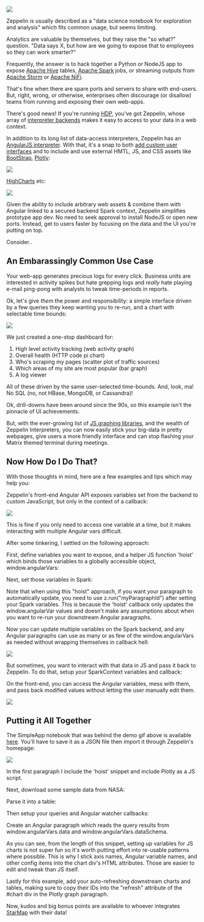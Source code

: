 ![](screenshots/data-apps/prototypes.png)

Zeppelin is usually described as a "data science notebook for exploration and analysis" which fits common usage, but seems limiting.

Analytics are valuable by themselves, but they raise the "so what?" question. "Data says X, but how are we going to expose that to employees so they can work smarter?"

Frequently, the answer is to hack together a Python or NodeJS app to expose [Apache Hive](http://hive.apache.org/) tables, [Apache Spark](http://spark.apache.org/) jobs, or streaming outputs from [Apache Storm](http://storm.apache.org/) or [Apache NiFi](http://nifi.apache.org/).

That's fine when there are spare ports and servers to share with end-users. But, right, wrong, or otherwise, enterprises often discourage (or disallow) teams from running and exposing their own web-apps.

There's good news! If you're running [HDP](http://hortonworks.com/products/data-center/hdp/), you've got Zeppelin, whose array of [interpreter backends](https://zeppelin.apache.org/docs/0.6.1/#multiple-language-backend) makes it easy to access to your data in a web context.

In addition to its long list of data-access interpreters, Zeppelin has an [AngularJS interpreter](https://zeppelin.apache.org/docs/0.6.1/displaysystem/front-end-angular.html). With that, it's a snap to both [add custom user interfaces](https://zeppelin.apache.org/docs/0.6.1/manual/dynamicform.html) and to include and use external HMTL, JS, and CSS assets like [BootStrap](http://getbootstrap.com/), [Plotly](https://plot.ly/javascript/):

![](screenshots/data-apps/plotlyjs.png)

[HighCharts](http://www.highcharts.com/) etc:

![](screenshots/data-apps/highcharts.png)

Given the ability to include arbitrary web assets & combine them with Angular linked to a secured backend Spark context, Zeppelin simplifies prototype app dev. No need to seek approval to install NodeJS or open new ports. Instead, get to users faster by focusing on the data and the UI you're putting on top.

Consider..

## An Embarassingly Common Use Case

Your web-app generates precious logs for every click. Business units are interested in activity spikes but hate grepping logs and *really* hate playing e-mail ping-pong with analysts to tweak time-periods in reports.

Ok, let's give *them* the power and responsibility: a simple interface driven by a few queries they keep wanting you to re-run, and a chart with selectable time bounds:

![](screenshots/data-apps/simple-app.gif)

We just created a one-stop dashboard for:
1. High level activity tracking (web activity graph)
2. Overall health (HTTP code pi chart)
3. Who's scraping my pages (scatter plot of traffic sources)
4. Which areas of my site are most popular (bar graph)
5. A log viewer

All of these driven by the same user-selected time-bounds. And, look, ma! No SQL (no, not HBase, MongoDB, or Cassandra)!

Ok, drill-downs have been around since the 90s, so this example isn't the pinnacle of UI achievements.

But, with the ever-growing list of [JS graphing libraries](http://www.jsgraphs.com/), and the wealth of Zeppelin Interpreters, you can now easily stick your big-data in pretty webpages, give users a more friendly interface and can stop flashing your Matrix themed terminal during meetings.

## Now How Do I Do That?

With those thoughts in mind, here are a few examples and tips which may help you:

Zeppelin's front-end Angular API exposes variables set from the backend to custom JavaScript, but only in the context of a callback:
<p data-gist-id="6fec0ff8601bdd6bd25bbefe0847b2d5" data-gist-file="simple.html">

![](screenshots/data-apps/simple.gif)

This is fine if you only need to access one variable at a time, but it makes interacting with multiple Angular vars difficult.

After some tinkering, I settled on the following approach:

First, define variables you want to expose, and a helper JS function 'hoist' which binds those variables to a globally accessible object, window.angularVars:
<p data-gist-id="6fec0ff8601bdd6bd25bbefe0847b2d5" data-gist-file="hoist.html">

Next, set those variables in Spark:
<p data-gist-id="6fec0ff8601bdd6bd25bbefe0847b2d5" data-gist-file="setVars.scala">

Note that when using this "hoist" approach, if you want your paragraph to automatically update, you need to use z.run("myParagraphId") after setting your Spark variables. This is because the 'hoist' callback only updates the window.angularVar values and doesn't make any assumptions about when you want to re-run your downstream Angular paragraphs.

Now you can update multiple variables on the Spark backend, and any Angular paragraphs can use as many or as few of the window.angularVars as needed without wrapping themselves in callback hell:
<p data-gist-id="6fec0ff8601bdd6bd25bbefe0847b2d5" data-gist-file="myAppDiv.html">

![](screenshots/data-apps/hoist.gif)

But sometimes, you want to interact with that data in JS and pass it back to Zeppelin. To do that, setup your SparkContext variables and callback:

<p data-gist-id="6fec0ff8601bdd6bd25bbefe0847b2d5" data-gist-file="setup.scala">

On the front-end, you can access the Angular variables, mess with them, and pass back modified values without letting the user manually edit them.

<p data-gist-id="6fec0ff8601bdd6bd25bbefe0847b2d5" data-gist-file="front.html">

![](screenshots/data-apps/front-to-back.gif)

## Putting it All Together

The SimpleApp notebook that was behind the demo gif above is available [here](https://gist.githubusercontent.com/randerzander/9c2eee67abc3534390b2b1b0d13d48c6/raw/c22f734108d128dcc540d3e992ba7142bc8ffecb/SimpleApp.json). You'll have to save it as a JSON file then import it through Zeppelin's homepage:

![](screenshots/data-apps/import.png)

In the first paragraph I include the 'hoist' snippet and include Plotly as a JS script.

Next, download some sample data from NASA:

<p data-gist-id="6fec0ff8601bdd6bd25bbefe0847b2d5" data-gist-file="get-data.sh">

Parse it into a table:

<p data-gist-id="6fec0ff8601bdd6bd25bbefe0847b2d5" data-gist-file="parse.scala">

Then setup your queries and Angular watcher callbacks:

<p data-gist-id="6fec0ff8601bdd6bd25bbefe0847b2d5" data-gist-file="queries.scala">

Create an Angular paragraph which reads the query results from window.angularVars.data and window.angularVars.dataSchema.

As you can see, from the length of this snippet, setting up variables for JS charts is not super fun so it's worth putting effort into re-usable patterns where possible. This is why I stick axis names, Angular variable names, and other config items into the chart div's HTML attributes. Those are easier to edit and tweak than JS itself.

<p data-gist-id="6fec0ff8601bdd6bd25bbefe0847b2d5" data-gist-file="graph.js">

Lastly for this example, add your auto-refreshing downstream charts and tables, making sure to copy their IDs into the "refresh" attribute of the #chart div in the Plotly graph paragraph.

Now, kudos and big bonus points are available to whoever integrates [StarMap](http://timechart.toolset.io/) with their data!
